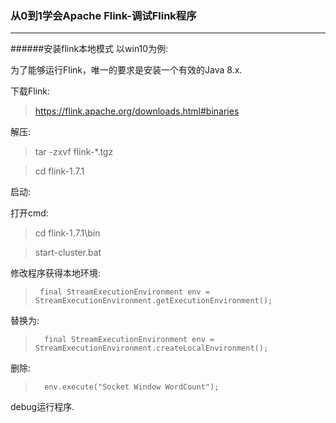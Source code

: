 ### 从0到1学会Apache Flink-调试Flink程序
---
######安装flink本地模式
以win10为例:

为了能够运行Flink，唯一的要求是安装一个有效的Java 8.x.

下载Flink:
>https://flink.apache.org/downloads.html#binaries

解压:
>tar -zxvf flink-*.tgz

> cd flink-1.7.1

启动:

打开cmd:
>cd flink-1.7.1\bin

>start-cluster.bat 

修改程序获得本地环境:
>      final StreamExecutionEnvironment env = StreamExecutionEnvironment.getExecutionEnvironment();


替换为:

>       final StreamExecutionEnvironment env = StreamExecutionEnvironment.createLocalEnvironment();

删除:
>       env.execute("Socket Window WordCount");


debug运行程序.
